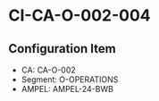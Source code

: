 # CI-CA-O-002-004

## Configuration Item
- CA: CA-O-002
- Segment: O-OPERATIONS
- AMPEL: AMPEL-24-BWB
